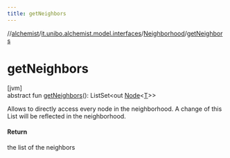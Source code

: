 ```yaml
---
title: getNeighbors
---
```

//[alchemist](../../../index.html)/[it.unibo.alchemist.model.interfaces](../index.html)/[Neighborhood](index.html)/[getNeighbors](get-neighbors.html)



# getNeighbors



[jvm]\
abstract fun [getNeighbors](get-neighbors.html)(): ListSet<out [Node](../-node/index.html)<[T](../../it.unibo.alchemist.boundary.interfaces/-output-monitor/index.html)>>



Allows to directly access every node in the neighborhood. A change of this List will be reflected in the neighborhood.



#### Return



the list of the neighbors




